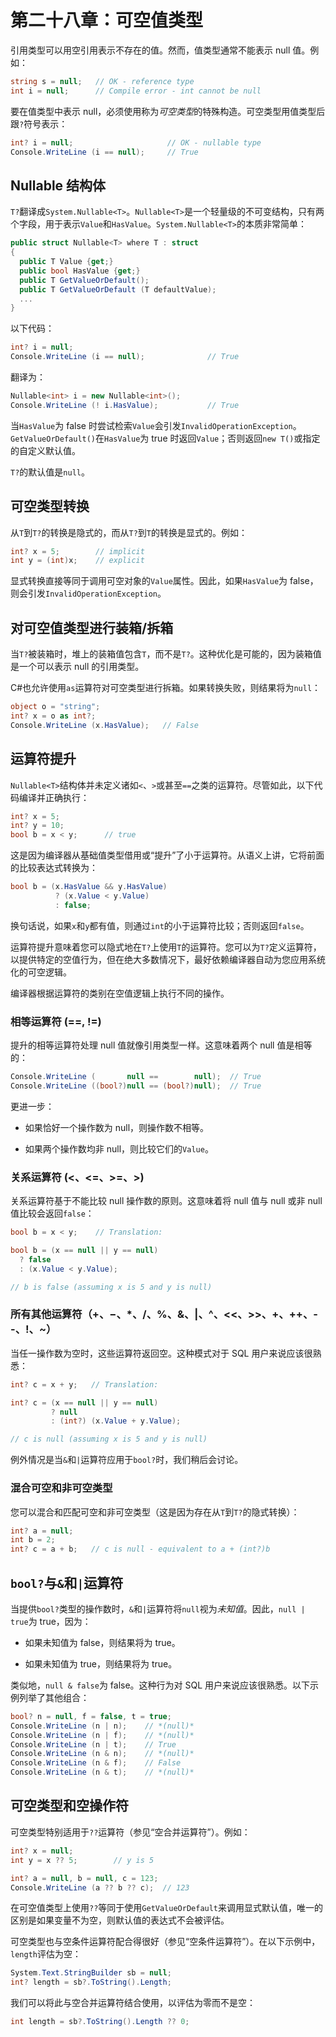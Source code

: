 # 第二十八章：可空值类型

引用类型可以用空引用表示不存在的值。然而，值类型通常不能表示 null 值。例如：

```cs
string s = null;   // OK - reference type
int i = null;      // Compile error - int cannot be null
```

要在值类型中表示 null，必须使用称为*可空类型*的特殊构造。可空类型用值类型后跟`?`符号表示：

```cs
int? i = null;                     // OK - nullable type
Console.WriteLine (i == null);     // True
```

## Nullable<T> 结构体

`T?`翻译成`System.Nullable<T>`。`Nullable<T>`是一个轻量级的不可变结构，只有两个字段，用于表示`Value`和`HasValue`。`System.Nullable<T>`的本质非常简单：

```cs
public struct Nullable<T> where T : struct
{
  public T Value {get;}
  public bool HasValue {get;}
  public T GetValueOrDefault();
  public T GetValueOrDefault (T defaultValue);
  ...
}
```

以下代码：

```cs
int? i = null;
Console.WriteLine (i == null);              // True
```

翻译为：

```cs
Nullable<int> i = new Nullable<int>();
Console.WriteLine (! i.HasValue);           // True
```

当`HasValue`为 false 时尝试检索`Value`会引发`InvalidOperationException`。`GetValueOrDefault()`在`HasValue`为 true 时返回`Value`；否则返回`new T()`或指定的自定义默认值。

`T?`的默认值是`null`。

## 可空类型转换

从`T`到`T?`的转换是隐式的，而从`T?`到`T`的转换是显式的。例如：

```cs
int? x = 5;        // implicit
int y = (int)x;    // explicit
```

显式转换直接等同于调用可空对象的`Value`属性。因此，如果`HasValue`为 false，则会引发`InvalidOperationException`。

## 对可空值类型进行装箱/拆箱

当`T?`被装箱时，堆上的装箱值包含`T`，而不是`T?`。这种优化是可能的，因为装箱值是一个可以表示 null 的引用类型。

C#也允许使用`as`运算符对可空类型进行拆箱。如果转换失败，则结果将为`null`：

```cs
object o = "string";
int? x = o as int?;
Console.WriteLine (x.HasValue);   // False
```

## 运算符提升

`Nullable<T>`结构体并未定义诸如`<`、`>`或甚至`==`之类的运算符。尽管如此，以下代码编译并正确执行：

```cs
int? x = 5;
int? y = 10;
bool b = x < y;      // true
```

这是因为编译器从基础值类型借用或“提升”了小于运算符。从语义上讲，它将前面的比较表达式转换为：

```cs
bool b = (x.HasValue && y.HasValue)
          ? (x.Value < y.Value)
          : false;
```

换句话说，如果`x`和`y`都有值，则通过`int`的小于运算符比较；否则返回`false`。

运算符提升意味着您可以隐式地在`T?`上使用`T`的运算符。您可以为`T?`定义运算符，以提供特定的空值行为，但在绝大多数情况下，最好依赖编译器自动为您应用系统化的可空逻辑。

编译器根据运算符的类别在空值逻辑上执行不同的操作。

### 相等运算符 (==, !=)

提升的相等运算符处理 null 值就像引用类型一样。这意味着两个 null 值是相等的：

```cs
Console.WriteLine (       null ==        null);  // True
Console.WriteLine ((bool?)null == (bool?)null);  // True
```

更进一步：

+   如果恰好一个操作数为 null，则操作数不相等。

+   如果两个操作数均非 null，则比较它们的`Value`。

### 关系运算符 (<、<=、>=、>)

关系运算符基于不能比较 null 操作数的原则。这意味着将 null 值与 null 或非 null 值比较会返回`false`：

```cs
bool b = x < y;    // Translation:

bool b = (x == null || y == null)
  ? false 
  : (x.Value < y.Value);

// b is false (assuming x is 5 and y is null)
```

### 所有其他运算符（+、−、*、/、%、&、|、^、<<、>>、+、++、--、!、~）

当任一操作数为空时，这些运算符返回空。这种模式对于 SQL 用户来说应该很熟悉：

```cs
int? c = x + y;   // Translation:

int? c = (x == null || y == null)
         ? null 
         : (int?) (x.Value + y.Value);

// c is null (assuming x is 5 and y is null)
```

例外情况是当`&`和`|`运算符应用于`bool?`时，我们稍后会讨论。

### 混合可空和非可空类型

您可以混合和匹配可空和非可空类型（这是因为存在从`T`到`T?`的隐式转换）：

```cs
int? a = null;
int b = 2;
int? c = a + b;   // c is null - equivalent to a + (int?)b
```

## `bool?`与`&`和`|`运算符

当提供`bool?`类型的操作数时，`&`和`|`运算符将`null`视为*未知值*。因此，`null | true`为 true，因为：

+   如果未知值为 false，则结果将为 true。

+   如果未知值为 true，则结果将为 true。

类似地，`null & false`为 false。这种行为对 SQL 用户来说应该很熟悉。以下示例列举了其他组合：

```cs
bool? n = null, f = false, t = true;
Console.WriteLine (n | n);    // *(null)*
Console.WriteLine (n | f);    // *(null)*
Console.WriteLine (n | t);    // True
Console.WriteLine (n & n);    // *(null)*
Console.WriteLine (n & f);    // False
Console.WriteLine (n & t);    // *(null)*
```

## 可空类型和空操作符

可空类型特别适用于`??`运算符（参见“空合并运算符”）。例如：

```cs
int? x = null;
int y = x ?? 5;        // y is 5

int? a = null, b = null, c = 123;
Console.WriteLine (a ?? b ?? c);  // 123
```

在可空值类型上使用`??`等同于使用`GetValueOrDefault`来调用显式默认值，唯一的区别是如果变量不为空，则默认值的表达式不会被评估。

可空类型也与空条件运算符配合得很好（参见“空条件运算符”）。在以下示例中，`length`评估为空：

```cs
System.Text.StringBuilder sb = null;
int? length = sb?.ToString().Length;
```

我们可以将此与空合并运算符结合使用，以评估为零而不是空：

```cs
int length = sb?.ToString().Length ?? 0;
```

